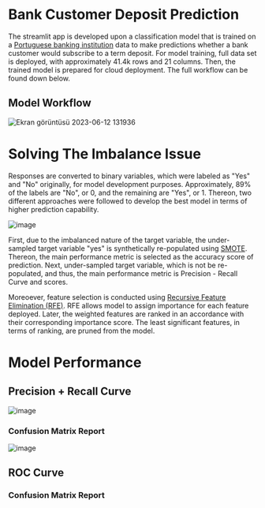 # Bank Customer Deposit Prediction
 The streamlit app is developed upon a classification model that is trained on a [Portuguese banking institution](https://archive.ics.uci.edu/dataset/222/bank+marketing) data to make predictions whether a bank customer would subscribe to a term deposit. For model training, full data set is deployed, with approximately 41.4k rows and 21 columns. Then, the trained model is prepared for cloud deployment. The full workflow can be found down below.

## Model Workflow
![Ekran görüntüsü 2023-06-12 131936](https://github.com/dfavenfre/customer_deposit_classifier/assets/118773869/1dbbd37d-72be-4066-b691-ee9316285c77)

# Solving The Imbalance Issue
 Responses are converted to binary variables, which were labeled as "Yes" and "No" originally, for model development purposes. Approximately, 89% of the labels are "No", or 0, and the remaining are "Yes", or 1. Thereon, two different approaches were followed to develop the best model in terms of higher prediction capability.
 
![image](https://github.com/dfavenfre/customer_deposit_classifier/assets/118773869/a115ce1f-9c88-47ce-a3de-9f862117adb6)

 First, due to the imbalanced nature of the target variable, the under-sampled target variable "yes" is synthetically re-populated using [SMOTE](https://imbalanced-learn.org/stable/references/generated/imblearn.over_sampling.SMOTE.html). Thereon, the main performance metric is selected as the accuracy score of prediction. Next, under-sampled target variable, which is not be re-populated, and thus, the main performance metric is Precision - Recall Curve and scores. 
 
 Moreoever, feature selection is conducted using [Recursive Feature Elimination (RFE)](https://scikit-learn.org/stable/modules/generated/sklearn.feature_selection.RFE.html). RFE allows model to assign importance for each feature deployed. Later, the weighted features are ranked in an accordance with their corresponding importance score. The least significant features, in terms of ranking, are pruned from the model.

# Model Performance
## Precision + Recall Curve 
![image](https://github.com/dfavenfre/customer_deposit_classifier/assets/118773869/be849e16-3ce4-478b-a9bb-044479b4eb5d)
### Confusion Matrix Report
![image](https://github.com/dfavenfre/customer_deposit_classifier/assets/118773869/14a97359-6bcc-4d61-b615-7af28515c515)
## ROC Curve

### Confusion Matrix Report


